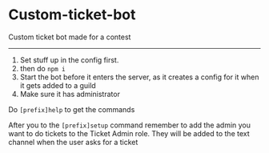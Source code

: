 # Custom-ticket-bot
Custom ticket bot made for a contest

____________________________________


1. Set stuff up in the config first.
2. then do `npm i`
3. Start the bot before it enters the server, as it creates a config for it when it gets added to a guild
4. Make sure it has administrator

Do `[prefix]help` to get the commands

After you to the `[prefix]setup` command remember to add the admin you want to do tickets to the Ticket Admin role. They will be added to the text channel when the user asks for a ticket
